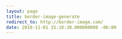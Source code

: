 ```yaml
---
layout: page
title: border-image-generate
redirect_to: http://border-image.com/
date: 2010-11-01 15:18:38.000000000 -06:00
---
```

